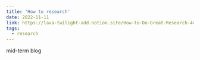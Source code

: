 ```yaml
---
title: 'How to research'
date: 2022-11-11
link: https://lava-twilight-add.notion.site/How-to-Do-Great-Research-4d7fd87185e347d682182b36a5eaccc0
tags:
  - research
---
```


mid-term blog 
